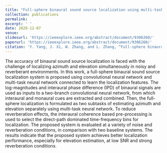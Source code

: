 ```yaml
---
title: "Full-sphere binaural sound source localization using multi-task neural network"
collection: publications
permalink: 
excerpt: ' '
date: 2020-12-07
venue: 
slidesurl: 'https://ieeexplore.ieee.org/abstract/document/9306260/'
paperurl: 'https://ieeexplore.ieee.org/abstract/document/9306260/'
citation: 'Y. Yang, J. Xi, W. Zhang, and L. Zhang, “Full-sphere binaural sound source localization using multi-task neural network,” in *Proc. APSIPA ASC*, 2020, pp. 432-436.'
---
```


The accuracy of binaural sound source localization is faced with the challenge of localizing azimuth and elevation simultaneously in noisy and reverberant environments. In this work, a full-sphere binaural sound source localization system is proposed using convolutional neural network and multi-task neural network connected to learn the localization features. The log-magnitudes and interaural phase difference (IPD) of binaural signals are used as inputs to a two-branch convolutional neural network, from which interaural and monaural cues are extracted and combined. Then, the full-sphere localization is formulated as two subtasks of estimating azimuth and elevation separately using multi-task neural network. To reduce reverberation effects, the interaural coherence based pre-processing is used to select the direct-path dominated time-frequency bins for localization. The proposed system is evaluated at a variety of noise and reverberation conditions, in comparison with two baseline systems. The results indicate that the proposed system achieves better localization performance, especially for elevation estimation, at low SNR and strong reverberation conditions.
